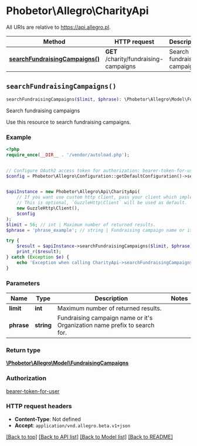 # Phobetor\Allegro\CharityApi

All URIs are relative to https://api.allegro.pl.

Method | HTTP request | Description
------------- | ------------- | -------------
[**searchFundraisingCampaigns()**](CharityApi.md#searchFundraisingCampaigns) | **GET** /charity/fundraising-campaigns | Search fundraising campaigns


## `searchFundraisingCampaigns()`

```php
searchFundraisingCampaigns($limit, $phrase): \Phobetor\Allegro\Model\FundraisingCampaigns
```

Search fundraising campaigns

Use this resource to search fundraising campaigns.

### Example

```php
<?php
require_once(__DIR__ . '/vendor/autoload.php');


// Configure OAuth2 access token for authorization: bearer-token-for-user
$config = Phobetor\Allegro\Configuration::getDefaultConfiguration()->setAccessToken('YOUR_ACCESS_TOKEN');


$apiInstance = new Phobetor\Allegro\Api\CharityApi(
    // If you want use custom http client, pass your client which implements `GuzzleHttp\ClientInterface`.
    // This is optional, `GuzzleHttp\Client` will be used as default.
    new GuzzleHttp\Client(),
    $config
);
$limit = 56; // int | Maximum number of returned results.
$phrase = 'phrase_example'; // string | Fundraising campaign name or it's Organization name prefix to search for.

try {
    $result = $apiInstance->searchFundraisingCampaigns($limit, $phrase);
    print_r($result);
} catch (Exception $e) {
    echo 'Exception when calling CharityApi->searchFundraisingCampaigns: ', $e->getMessage(), PHP_EOL;
}
```

### Parameters

Name | Type | Description  | Notes
------------- | ------------- | ------------- | -------------
 **limit** | **int**| Maximum number of returned results. |
 **phrase** | **string**| Fundraising campaign name or it&#39;s Organization name prefix to search for. |

### Return type

[**\Phobetor\Allegro\Model\FundraisingCampaigns**](../Model/FundraisingCampaigns.md)

### Authorization

[bearer-token-for-user](../../README.md#bearer-token-for-user)

### HTTP request headers

- **Content-Type**: Not defined
- **Accept**: `application/vnd.allegro.beta.v1+json`

[[Back to top]](#) [[Back to API list]](../../README.md#endpoints)
[[Back to Model list]](../../README.md#models)
[[Back to README]](../../README.md)
